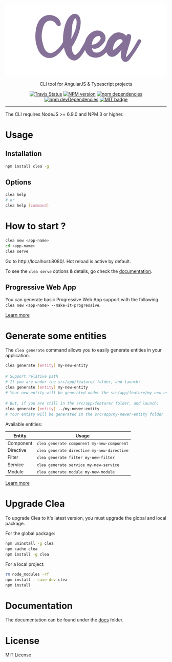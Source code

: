 <p align="center">
  <img alt="Clea" src="https://github.com/groupe-sii/clea-cli/blob/master/assets/clea.png?raw=true" />
</p>

<p align="center">CLI tool for AngularJS & Typescript projects</p>

<p align="center">
  <a href="https://travis-ci.org/groupe-sii/clea-cli"><img alt="Travis Status" src="https://travis-ci.org/groupe-sii/clea-cli.svg"></a>
  <a href="https://npmjs.org/package/clea"><img alt="NPM version" src="https://badge.fury.io/js/clea.svg"></a>
  <a href="https://david-dm.org/groupe-sii/clea"><img src="https://david-dm.org/groupe-sii/clea.svg" alt="npm dependencies"></a>
  <a href="https://david-dm.org/groupe-sii/clea?type=dev"><img src="https://david-dm.org/groupe-sii/clea/dev-status.svg" alt="npm devDependencies"></a>
  <a href="http://opensource.org/licenses/MIT"><img src="http://img.shields.io/badge/license-MIT-brightgreen.svg" alt="MIT badge"></a>
</p>

---

The CLI requires NodeJS >= 6.9.0 and NPM 3 or higher.

# Usage

## Installation

```bash
npm install clea -g
```

## Options

```bash
clea help
# or
clea help [command]
```

# How to start ?

```bash
clea new <app-name>
cd <app-name>
clea serve
```

Go to http://localhost:8080/. Hot reload is active by default.

To see the `clea serve` options & details, go check the [documentation](https://github.com/groupe-sii/clea-cli/blob/master/docs/serve.md).

## Progressive Web App

You can generate basic Progressive Web App support with the following `clea new <app-name> --make-it-progressive`.

[Learn more](docs/more/make-it-progressive.md)

# Generate some entities

The `clea generate` command allows you to easily generate entities in your application.

```bash
clea generate [entity] my-new-entity

# Support relative path
# If you are under the src/app/feature/ folder, and launch:
clea generate [entity] my-new-entity
# Your new entity will be generated under the src/app/feature/my-new-entity folder

# But, if you are still in the src/app/feature/ folder, and launch:
clea generate [entity] ../my-newer-entity
# Your entity will be generated in the src/app/my-newer-entity folder
```

Available entities:

Entity                  | Usage
---                     | ---
Component               | `clea generate component my-new-component`
Directive               | `clea generate directive my-new-directive`
Filter                  | `clea generate filter my-new-filter`
Service                 | `clea generate service my-new-service`
Module                  | `clea generate module my-new-module`

[Learn more](https://github.com/groupe-sii/clea-cli/blob/master/docs/generate.md)

# Upgrade Clea

To upgrade Clea to it's latest version, you must upgrade the global and local package.

For the global package:

```bash
npm uninstall -g clea
npm cache clea
npm install -g clea
```

For a local project:

```bash
rm node_modules -rf
npm install --save-dev clea
npm install
```

# Documentation

The documentation can be found under the [docs](https://github.com/groupe-sii/clea-cli/tree/master/docs) folder.

# License

MIT License
